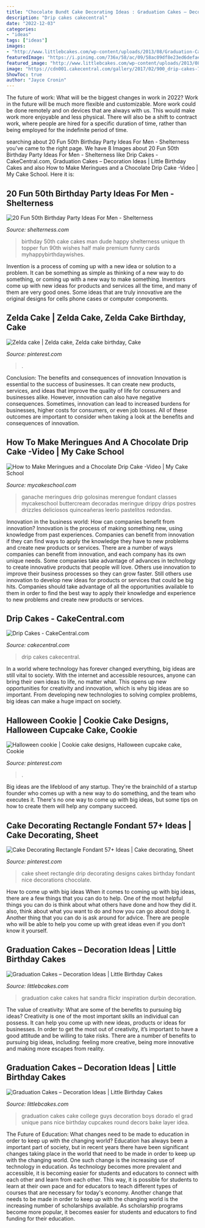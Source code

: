 ```yaml
---
title: "Chocolate Bundt Cake Decorating Ideas : Graduation Cakes – Decoration Ideas"
description: "Drip cakes cakecentral"
date: "2022-12-03"
categories:
- "ideas"
tags: ["ideas"]
images:
- "http://www.littlebcakes.com/wp-content/uploads/2013/08/Graduation-Cake-Pans.jpg"
featuredImage: "https://i.pinimg.com/736x/58/ac/09/58ac09df8e23ed6defae6b7bc20f555f.jpg"
featured_image: "http://www.littlebcakes.com/wp-content/uploads/2013/08/Graduation-Cake-Pans.jpg"
image: "https://cdn001.cakecentral.com/gallery/2017/02/900_drip-cakes-722798ZeIJW.JPG"
ShowToc: true
author: "Jayce Cronin"
---
```



The future of work: What will be the biggest changes in work in 2022?
Work in the future will be much more flexible and customizable. More work could be done remotely and on devices that are always with us. This would make work more enjoyable and less physical. There will also be a shift to contract work, where people are hired for a specific duration of time, rather than being employed for the indefinite period of time.

	

		
searching about 20 Fun 50th Birthday Party Ideas For Men - Shelterness you've came to the right page. We have 8 Images about 20 Fun 50th Birthday Party Ideas For Men - Shelterness like Drip Cakes - CakeCentral.com, Graduation Cakes – Decoration Ideas | Little Birthday Cakes and also How to Make Meringues and a Chocolate Drip Cake -Video | My Cake School. Here it is:
		
    
## 20 Fun 50th Birthday Party Ideas For Men - Shelterness

<img loading=lazy src="https://i.shelterness.com/2017/02/15-50th-birthday-cake-vintage-dude-for-a-man.jpg" onerror="this.onerror=null;this.src='https://tse3.mm.bing.net/th?id=OIP.vYP4U5uZzJqbsIBEFSXSXAHaJ4&amp;pid=15.1';" alt="20 Fun 50th Birthday Party Ideas For Men - Shelterness">

_Source: shelterness.com_

>birthday 50th cake cakes man dude happy shelterness unique th topper fun 90th wishes half male premium funny cards myhappybirthdaywishes. 

	

Invention is a process of coming up with a new idea or solution to a problem. It can be something as simple as thinking of a new way to do something, or coming up with a new way to make something. Inventors come up with new ideas for products and services all the time, and many of them are very good ones. Some ideas that are truly innovative are the original designs for cells phone cases or computer components.

    
## Zelda Cake | Zelda Cake, Zelda Cake Birthday, Cake

<img loading=lazy src="https://i.pinimg.com/736x/6c/c6/e3/6cc6e37f69dc4fe5a6565548e84e3951.jpg" onerror="this.onerror=null;this.src='https://tse3.mm.bing.net/th?id=OIP._WHYVdgW-QKlqcnBEM-zawHaJ3&amp;pid=15.1';" alt="Zelda cake | Zelda cake, Zelda cake birthday, Cake">

_Source: pinterest.com_

>. 

	

Conclusion: The benefits and consequences of innovation
Innovation is essential to the success of businesses. It can create new products, services, and ideas that improve the quality of life for consumers and businesses alike. However, innovation can also have negative consequences. Sometimes, innovation can lead to increased burdens for businesses, higher costs for consumers, or even job losses. All of these outcomes are important to consider when taking a look at the benefits and consequences of innovation.

    
## How To Make Meringues And A Chocolate Drip Cake -Video | My Cake School

<img loading=lazy src="https://www.mycakeschool.com/images/2016/01/1-1-IMG_83371-780x1096.jpg" onerror="this.onerror=null;this.src='https://tse2.mm.bing.net/th?id=OIP.6IFZ5YiqwCs3pJ7OV7hRqQHaKa&amp;pid=15.1';" alt="How to Make Meringues and a Chocolate Drip Cake -Video | My Cake School">

_Source: mycakeschool.com_

>ganache meringues drip golosinas merengue fondant classes mycakeschool buttercream decoradas meringue drippy drips postres drizzles deliciosos quinceañeras leerlo pastelitos redondas. 

	

Innovation in the business world: How can companies benefit from innovation?
Innovation is the process of making something new, using knowledge from past experiences. Companies can benefit from innovation if they can find ways to apply the knowledge they have to new problems and create new products or services. There are a number of ways companies can benefit from innovation, and each company has its own unique needs. Some companies take advantage of advances in technology to create innovative products that people will love. Others use innovation to improve their business processes so they can grow faster. Still others use innovation to develop new ideas for products or services that could be big hits. Companies should take advantage of all the opportunities available to them in order to find the best way to apply their knowledge and experience to new problems and create new products or services.

    
## Drip Cakes - CakeCentral.com

<img loading=lazy src="https://cdn001.cakecentral.com/gallery/2017/02/900_drip-cakes-722798ZeIJW.JPG" onerror="this.onerror=null;this.src='https://tse1.mm.bing.net/th?id=OIP.bYuTu8uZaZzbcg3WXz_LJAHaJ4&amp;pid=15.1';" alt="Drip Cakes - CakeCentral.com">

_Source: cakecentral.com_

>drip cakes cakecentral. 

	

In a world where technology has forever changed everything, big ideas are still vital to society. With the internet and accessible resources, anyone can bring their own ideas to life, no matter what. This opens up new opportunities for creativity and innovation, which is why big ideas are so important. From developing new technologies to solving complex problems, big ideas can make a huge impact on society.

    
## Halloween Cookie | Cookie Cake Designs, Halloween Cupcake Cake, Cookie

<img loading=lazy src="https://i.pinimg.com/736x/58/ac/09/58ac09df8e23ed6defae6b7bc20f555f.jpg" onerror="this.onerror=null;this.src='https://tse2.mm.bing.net/th?id=OIP.rMbqWMopI6-9N4wW8kIifwHaJ4&amp;pid=15.1';" alt="Halloween cookie | Cookie cake designs, Halloween cupcake cake, Cookie">

_Source: pinterest.com_

>. 

	

Big ideas are the lifeblood of any startup. They're the brainchild of a startup founder who comes up with a new way to do something, and the team who executes it. There's no one way to come up with big ideas, but some tips on how to create them will help any company succeed.

    
## Cake Decorating Rectangle Fondant 57+ Ideas | Cake Decorating, Sheet

<img loading=lazy src="https://i.pinimg.com/736x/71/d1/09/71d10970b7381cb906f99e96a26290b9.jpg" onerror="this.onerror=null;this.src='https://tse2.mm.bing.net/th?id=OIP.ygftNiSsyV5fkUfynQVGYwAAAA&amp;pid=15.1';" alt="Cake Decorating Rectangle Fondant 57+ Ideas | Cake decorating, Sheet">

_Source: pinterest.com_

>cake sheet rectangle drip decorating designs cakes birthday fondant nice decorations chocolate. 

	

How to come up with big ideas
When it comes to coming up with big ideas, there are a few things that you can do to help. One of the most helpful things you can do is think about what others have done and how they did it. also, think about what you want to do and how you can go about doing it. Another thing that you can do is ask around for advice. There are people who will be able to help you come up with great ideas even if you don’t know it yourself.

    
## Graduation Cakes – Decoration Ideas | Little Birthday Cakes

<img loading=lazy src="http://www.littlebcakes.com/wp-content/uploads/2013/08/Graduation-Hat-Cake.jpg" onerror="this.onerror=null;this.src='https://tse3.mm.bing.net/th?id=OIP.jgM4365AVLlNKLt9IofPbAHaJ4&amp;pid=15.1';" alt="Graduation Cakes – Decoration Ideas | Little Birthday Cakes">

_Source: littlebcakes.com_

>graduation cake cakes hat sandra flickr inspiration durbin decoration. 

	

The value of creativity: What are some of the benefits to pursuing big ideas?
Creativity is one of the most important skills an individual can possess. It can help you come up with new ideas, products or ideas for businesses. In order to get the most out of creativity, it’s important to have a good attitude and be willing to take risks. There are a number of benefits to pursuing big ideas, including: feeling more creative, being more innovative and making more escapes from reality.

    
## Graduation Cakes – Decoration Ideas | Little Birthday Cakes

<img loading=lazy src="http://www.littlebcakes.com/wp-content/uploads/2013/08/Graduation-Cake-Pans.jpg" onerror="this.onerror=null;this.src='https://tse2.mm.bing.net/th?id=OIP.h7JsWafve_9TjcRMi4l70wHaJ4&amp;pid=15.1';" alt="Graduation Cakes – Decoration Ideas | Little Birthday Cakes">

_Source: littlebcakes.com_

>graduation cakes cake college guys decoration boys dorado el grad unique pans nice birthday cupcakes round decors bake layer idea. 

	

The Future of Education: What changes need to be made to education in order to keep up with the changing world?
Education has always been a important part of society, but in recent years there have been significant changes taking place in the world that need to be made in order to keep up with the changing world. One such change is the increasing use of technology in education. As technology becomes more prevalent and accessible, it is becoming easier for students and educators to connect with each other and learn from each other. This way, it is possible for students to learn at their own pace and for educators to teach different types of courses that are necessary for today's economy. Another change that needs to be made in order to keep up with the changing world is the increasing number of scholarships available. As scholarship programs become more popular, it becomes easier for students and educators to find funding for their education.

